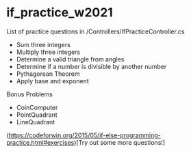 # if_practice_w2021

List of practice questions in /Controllers/IfPracticeController.cs
- Sum three integers
- Multiply three integers
- Determine a valid triangle from angles
- Determine if a number is divisible by another number
- Pythagorean Theorem
- Apply base and exponent

Bonus Problems
- CoinComputer
- PointQuadrant
- LineQuadrant


(https://codeforwin.org/2015/05/if-else-programming-practice.html#exercises)[Try out some more questions!]

